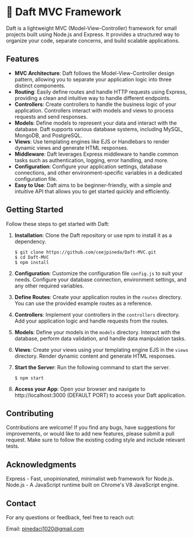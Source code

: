 # 🤖 Daft MVC Framework

Daft is a lightweight MVC (Model-View-Controller) framework for small projects built using Node.js and Express. It provides a structured way to organize your code, separate concerns, and build scalable applications.

## Features

- **MVC Architecture**: Daft follows the Model-View-Controller design pattern, allowing you to separate your application logic into three distinct components.
- **Routing**: Easily define routes and handle HTTP requests using Express, providing a clean and intuitive way to handle different endpoints.
- **Controllers**: Create controllers to handle the business logic of your application. Controllers interact with models and views to process requests and send responses.
- **Models**: Define models to represent your data and interact with the database. Daft supports various database systems, including MySQL, MongoDB, and PostgreSQL.
- **Views**: Use templating engines like EJS or Handlebars to render dynamic views and generate HTML responses.
- **Middleware**: Daft leverages Express middleware to handle common tasks such as authentication, logging, error handling, and more.
- **Configuration**: Configure your application settings, database connections, and other environment-specific variables in a dedicated configuration file.
- **Easy to Use**: Daft aims to be beginner-friendly, with a simple and intuitive API that allows you to get started quickly and efficiently.


## Getting Started

Follow these steps to get started with Daft:

1. **Installation**: Clone the Daft repository or use npm to install it as a dependency.

   ```shell
   $ git clone https://github.com/ceejpineda/Daft-MVC.git
   $ cd Daft-MVC
   $ npm install

2. **Configuration**: Customize the configuration file `config.js` to suit your needs. Configure your database connection, environment settings, and any other required variables.

3. **Define Routes**: Create your application routes in the `routes` directory. You can use the provided example routes as a reference.

4. **Controllers**: Implement your controllers in the `controllers` directory. Add your application logic and handle requests from the routes.

5. **Models**: Define your models in the `models` directory. Interact with the database, perform data validation, and handle data manipulation tasks.

6. **Views**: Create your views using your templating engine EJS in the `views` directory. Render dynamic content and generate HTML responses.

7. **Start the Server**: Run the following command to start the server.

    ```shell
    $ npm start

8. **Access your App**: Open your browser and navigate to http://localhost:3000 (DEFAULT PORT) to access your Daft application.

## Contributing

Contributions are welcome! If you find any bugs, have suggestions for improvements, or would like to add new features, please submit a pull request. Make sure to follow the existing coding style and include relevant tests.

## Acknowledgments

Express - Fast, unopinionated, minimalist web framework for Node.js.
Node.js - A JavaScript runtime built on Chrome's V8 JavaScript engine.

## Contact

For any questions or feedback, feel free to reach out:

Email: pinedacj1020@gmail.com